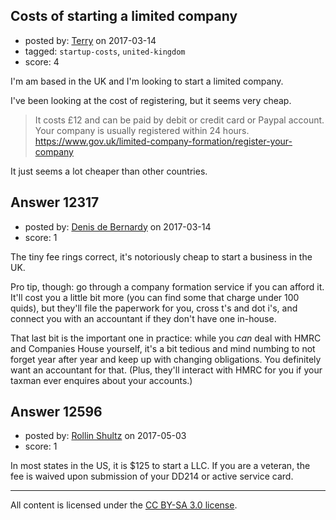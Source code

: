 ## Costs of starting a limited company

- posted by: [Terry](https://stackexchange.com/users/5877277/terry) on 2017-03-14
- tagged: `startup-costs`, `united-kingdom`
- score: 4

<p>I'm am based in the UK and I'm looking to start a limited company.</p>

<p>I've been looking at the cost of registering, but it seems very cheap.</p>

<blockquote>
  <p>It costs £12 and can be paid by debit or credit card or Paypal account. Your company is usually registered within 24 hours.
  <a href="https://www.gov.uk/limited-company-formation/register-your-company" rel="nofollow noreferrer">https://www.gov.uk/limited-company-formation/register-your-company</a></p>
</blockquote>

<p>It just seems a lot cheaper than other countries.</p>



## Answer 12317

- posted by: [Denis de Bernardy](https://stackexchange.com/users/182468/denis-de-bernardy) on 2017-03-14
- score: 1

<p>The tiny fee rings correct, it's notoriously cheap to start a business in the UK.</p>

<p>Pro tip, though: go through a company formation service if you can afford it. It'll cost you a little bit more (you can find some that charge under 100 quids), but they'll file the paperwork for you, cross t's and dot i's, and connect you with an accountant if they don't have one in-house.</p>

<p>That last bit is the important one in practice: while you <em>can</em> deal with HMRC and Companies House yourself, it's a bit tedious and mind numbing to not forget year after year and keep up with changing obligations. You definitely want an accountant for that. (Plus, they'll interact with HMRC for you if your taxman ever enquires about your accounts.)</p>



## Answer 12596

- posted by: [Rollin Shultz](https://stackexchange.com/users/4935436/rollin-shultz) on 2017-05-03
- score: 1

<p>In most states in the US, it is $125 to start a LLC. If you are a veteran, the fee is waived upon submission of your DD214 or active service card.</p>




---

All content is licensed under the [CC BY-SA 3.0 license](https://creativecommons.org/licenses/by-sa/3.0/).
